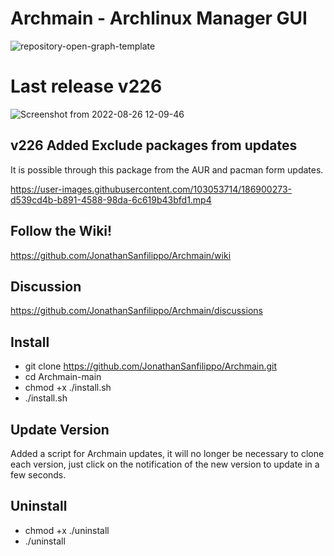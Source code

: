 

# Archmain - Archlinux Manager GUI

![repository-open-graph-template](https://user-images.githubusercontent.com/103053714/185955930-c7ba0563-aeda-4e57-8bf5-614cbbc4d540.png)

# Last release v226
![Screenshot from 2022-08-26 12-09-46](https://user-images.githubusercontent.com/103053714/186891214-06a93d1e-7660-4503-a991-dcf4c19e7b6d.png)


## v226 Added Exclude packages from updates
It is possible through this package from the AUR and pacman form updates.

https://user-images.githubusercontent.com/103053714/186900273-d539cd4b-b891-4588-98da-6c619b43bfd1.mp4



## Follow the Wiki! 
https://github.com/JonathanSanfilippo/Archmain/wiki 

## Discussion
https://github.com/JonathanSanfilippo/Archmain/discussions



## Install

- git clone https://github.com/JonathanSanfilippo/Archmain.git
- cd Archmain-main
- chmod +x ./install.sh
- ./install.sh


## Update Version
Added a script for Archmain updates, it will no longer be necessary to clone each version, just click on the notification of the new version to update in a few seconds.


## Uninstall
- chmod +x ./uninstall
- ./uninstall







